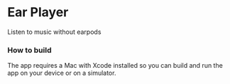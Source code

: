 # Ear Player
Listen to music without earpods

### How to build
The app requires a Mac with Xcode installed so you can build and run the app on your device or on a simulator.
